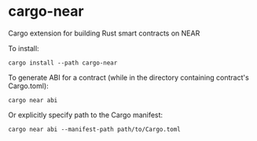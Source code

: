 # cargo-near
Cargo extension for building Rust smart contracts on NEAR

To install:
```
cargo install --path cargo-near
```

To generate ABI for a contract (while in the directory containing contract's Cargo.toml):
```
cargo near abi
```

Or explicitly specify path to the Cargo manifest:
```
cargo near abi --manifest-path path/to/Cargo.toml
```